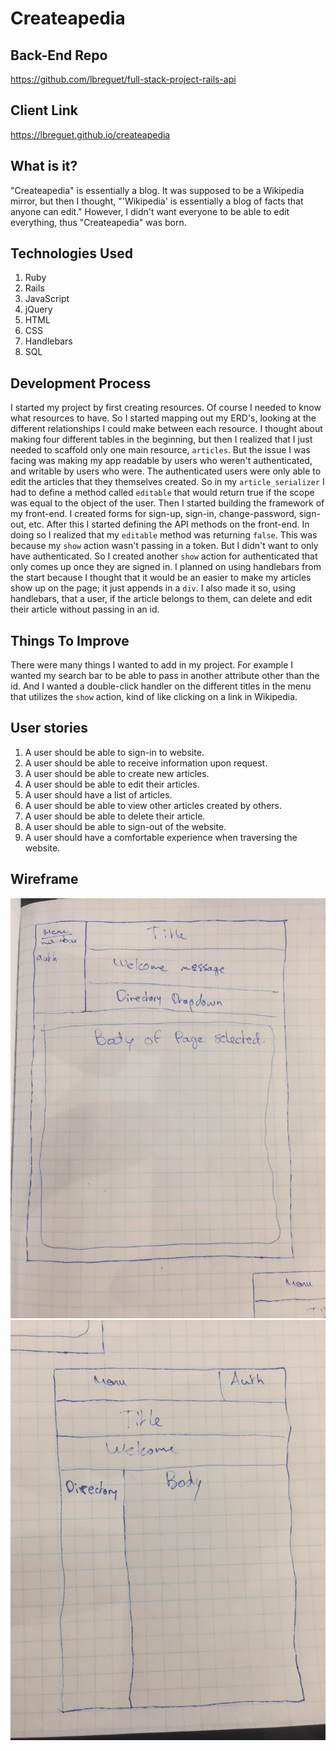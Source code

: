 # Createapedia

## Back-End Repo
https://github.com/lbreguet/full-stack-project-rails-api

## Client Link
https://lbreguet.github.io/createapedia

## What is it?
"Createapedia" is essentially a blog. It was supposed to be a Wikipedia mirror,
but then I thought, "'Wikipedia' is essentially a blog of facts that anyone can
edit." However, I didn't want everyone to be able to edit everything, thus
"Createapedia" was born.

## Technologies Used
  1. Ruby
  2. Rails
  3. JavaScript
  4. jQuery
  5. HTML
  6. CSS
  7. Handlebars
  8. SQL

## Development Process
I started my project by first creating resources. Of course I needed to know
what resources to have. So I started mapping out my ERD's, looking at the
different relationships I could make between each resource. I thought about
making four different tables in the beginning, but then I realized that I just
needed to scaffold only one main resource, `articles`. But the issue I was
facing was making my app readable by users who weren't authenticated, and
writable by users who were. The authenticated users were only able to edit the
articles that they themselves created. So in my `article_serializer` I had to
define a method called `editable` that would return true if the scope was equal
to the object of the user. Then I started building the framework of my
front-end. I created forms for sign-up, sign-in, change-password, sign-out, etc.
After this I started defining the API methods on the front-end. In doing so I
realized that my `editable` method was returning `false`. This was because my
`show` action wasn't passing in a token. But I didn't want to only have
authenticated. So I created another `show` action for authenticated that only
comes up once they are signed in. I planned on using handlebars from the start
because I thought that it would be an easier to make my articles show up on the
page; it just appends in a `div`. I also made it so, using handlebars, that a
user, if the article belongs to them, can delete and edit their article without
passing in an id.

## Things To Improve
There were many things I wanted to add in my project. For example I wanted my
search bar to be able to pass in another attribute other than the id. And I
wanted a double-click handler on the different titles in the menu that utilizes
the `show` action, kind of like clicking on a link in Wikipedia.

## User stories
  1. A user should be able to sign-in to website.
  2. A user should be able to receive information upon request.
  3. A user should be able to create new articles.
  4. A user should be able to edit their articles.
  5. A user should have a list of articles.
  6. A user should be able to view other articles created by others.
  7. A user should be able to delete their article.
  8. A user should be able to sign-out of the website.
  9. A user should have a comfortable experience when traversing the website.

## Wireframe
![alt text](https://github.com/lbreguet/createapedia/blob/master/wireframe-1.jpg "Wireframe")
![alt text](https://github.com/lbreguet/createapedia/blob/master/wireframe-2.jpg "Wireframe")
